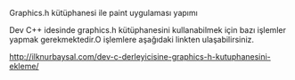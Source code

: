 Graphics.h kütüphanesi ile paint uygulaması yapımı

Dev C++ idesinde graphics.h kütüphanesini kullanabilmek için bazı işlemler yapmak gerekmektedir.O işlemlere aşağıdaki linkten ulaşabilirsiniz.

http://ilknurbaysal.com/dev-c-derleyicisine-graphics-h-kutuphanesini-ekleme/
